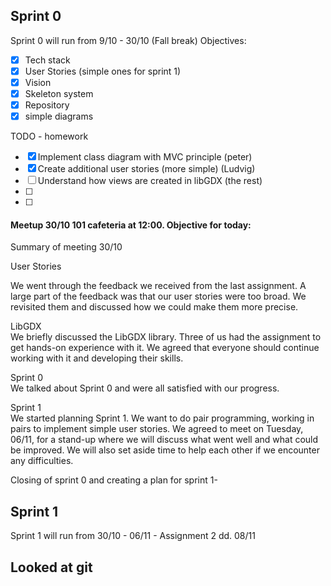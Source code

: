 ## Sprint 0
Sprint 0 will run from 9/10 - 30/10 (Fall break)
Objectives:

- [x] Tech stack
- [x] User Stories (simple ones for sprint 1)
- [x] Vision
- [x] Skeleton system
- [x] Repository
- [x] simple diagrams

TODO - homework
- [x] Implement class diagram with MVC principle (peter)
- [x] Create additional user stories (more simple) (Ludvig)
- [ ] Understand how views are created in libGDX (the rest)
- [ ]
- [ ]

 #### Meetup 30/10 101 cafeteria at 12:00. Objective for today:
Summary of meeting 30/10

User Stories <br>

We went through the feedback we received from the last assignment. A large part of the feedback was that our user stories were too broad. We revisited them and discussed how we could make them more precise.

LibGDX <br>
We briefly discussed the LibGDX library. Three of us had the assignment to get hands-on experience with it. We agreed that everyone should continue working with it and developing their skills.

Sprint 0 <br>
We talked about Sprint 0 and were all satisfied with our progress.

Sprint 1 <br>
We started planning Sprint 1. We want to do pair programming, working in pairs to implement simple user stories. We agreed to meet on Tuesday, 06/11, for a stand-up where we will discuss what went well and what could be improved. We will also set aside time to help each other if we encounter any difficulties.


Closing of sprint 0 and creating a plan for sprint 1-

## Sprint 1
Sprint 1 will run from 30/10 - 06/11 - Assignment 2 dd. 08/11

## Looked at git

